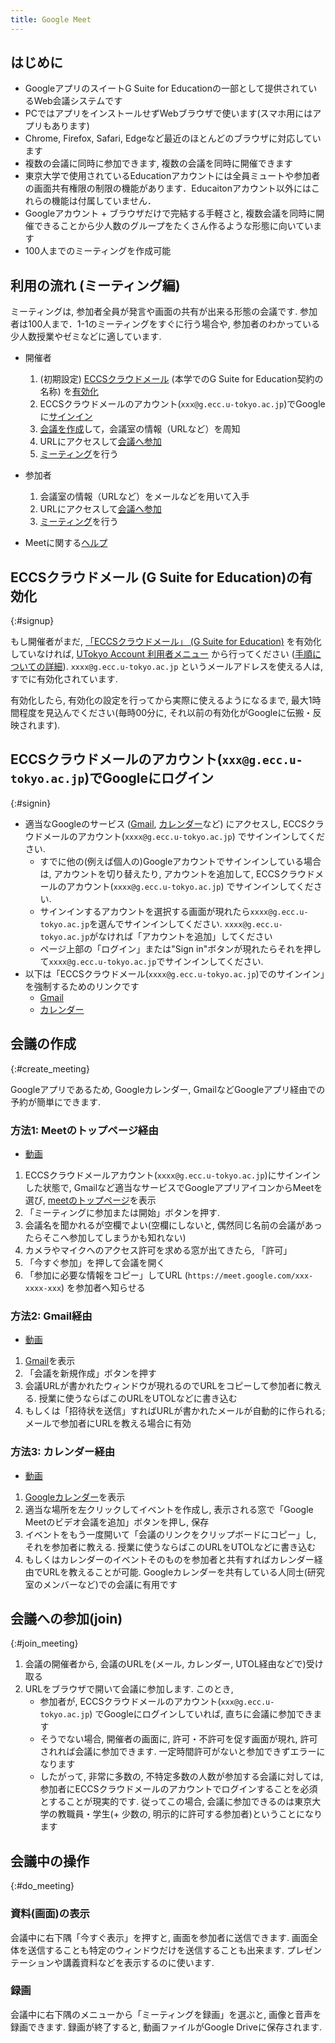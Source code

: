 ```yaml
---
title: Google Meet
---
```

## はじめに

* GoogleアプリのスイートG Suite for Educationの一部として提供されているWeb会議システムです
* PCではアプリをインストールせずWebブラウザで使います(スマホ用にはアプリもあります)
* Chrome, Firefox, Safari, Edgeなど最近のほとんどのブラウザに対応しています
* 複数の会議に同時に参加できます, 複数の会議を同時に開催できます
* 東京大学で使用されているEducationアカウントには全員ミュートや参加者の画面共有権限の制限の機能があります．Educaitonアカウント以外にはこれらの機能は付属していません．
* Googleアカウント + ブラウザだけで完結する手軽さと, 複数会議を同時に開催できることから少人数のグループをたくさん作るような形態に向いています
* 100人までのミーティングを作成可能

## 利用の流れ (ミーティング編)

ミーティングは, 参加者全員が発言や画面の共有が出来る形態の会議です. 参加者は100人まで．1-1のミーティングをすぐに行う場合や, 参加者のわかっている少人数授業やゼミなどに適しています. 

* 開催者
  1. (初期設定) <a href="https://www.ecc.u-tokyo.ac.jp/announcement/2016/02/08_2116.html" target="_blank">ECCSクラウドメール</a> (本学でのG Suite for Education契約の名称) を<a href="#signup">有効化</a>
  1. ECCSクラウドメールのアカウント(`xxx@g.ecc.u-tokyo.ac.jp`)でGoogleに<a href="#signin">サインイン</a>
  1. <a href="#create_meeting">会議を作成</a>して，会議室の情報（URLなど）を周知
  1. URLにアクセスして<a href="#join_meeting">会議へ参加</a>
  1. <a href="#do_meeting">ミーティング</a>を行う
  
* 参加者
  1. 会議室の情報（URLなど）をメールなどを用いて入手
  1. URLにアクセスして<a href="#join_meeting">会議へ参加</a>
  1. <a href="#do_meeting">ミーティング</a>を行う

* Meetに関する[ヘルプ](https://support.google.com/meet/)

## ECCSクラウドメール (G Suite for Education)の有効化
{:#signup}

もし開催者がまだ, <a href="https://www.ecc.u-tokyo.ac.jp/announcement/2016/02/08_2116.html" target="_blank">「ECCSクラウドメール」 (G Suite for Education)</a> を有効化していなければ, <a href="https://utacm.adm.u-tokyo.ac.jp/webmtn/LoginServlet" target="_blank">UTokyo Account 利用者メニュー</a> から行ってください (<a href="https://hwb.ecc.u-tokyo.ac.jp/wp/literacy/email/initialize/" target="_blank">手順についての詳細</a>). `xxxx@g.ecc.u-tokyo.ac.jp` というメールアドレスを使える人は, すでに有効化されています.

有効化したら, 有効化の設定を行ってから実際に使えるようになるまで, 最大1時間程度を見込んでください(毎時00分に, それ以前の有効化がGoogleに伝搬・反映されます).

## ECCSクラウドメールのアカウント(`xxx@g.ecc.u-tokyo.ac.jp`)でGoogleにログイン
{:#signin}

* 適当なGoogleのサービス (<a href="https://mail.google.com/" target="_blank" rel="noopener">Gmail</a>, <a href="https://calendar.google.com/" target="_blank" rel="noopener">カレンダー</a>など) にアクセスし, ECCSクラウドメールのアカウント(`xxxx@g.ecc.u-tokyo.ac.jp`) でサインインしてください.
  * すでに他の(例えば個人の)Googleアカウントでサインインしている場合は, アカウントを切り替えたり, アカウントを追加して, ECCSクラウドメールのアカウント(`xxxx@g.ecc.u-tokyo.ac.jp`) でサインインしてください.
  * サインインするアカウントを選択する画面が現れたら`xxxx@g.ecc.u-tokyo.ac.jp`を選んでサインインしてください. `xxxx@g.ecc.u-tokyo.ac.jp`がなければ「アカウントを追加」してください
  * ページ上部の「ログイン」または"Sign in"ボタンが現れたらそれを押して`xxxx@g.ecc.u-tokyo.ac.jp`でサインインしてください.
* 以下は「ECCSクラウドメール(`xxxx@g.ecc.u-tokyo.ac.jp`)でのサインイン」を強制するためのリンクです
  * <a href="https://mail.google.com/a/g.ecc.u-tokyo.ac.jp" target="_blank" rel="noopener">Gmail</a>
  * <a href="https://calendar.google.com/a/g.ecc.u-tokyo.ac.jp" target="_blank" rel="noopener">カレンダー</a>

## 会議の作成
{:#create_meeting}

Googleアプリであるため, Googleカレンダー, GmailなどGoogleアプリ経由での予約が簡単にできます. 

### 方法1: Meetのトップページ経由

* <a href="https://youtu.be/rysK8GiH3KM" target="_blank" rel="noopener">動画</a>

1. ECCSクラウドメールアカウント(`xxxx@g.ecc.u-tokyo.ac.jp`)にサインインした状態で, Gmailなど適当なサービスでGoogleアプリアイコンからMeetを選び, <a href="https://meet.google.com/" target="_blank">meetのトップページ</a>を表示
1. 「ミーティングに参加または開始」ボタンを押す.
1. 会議名を聞かれるが空欄でよい(空欄にしないと, 偶然同じ名前の会議があったらそこへ参加してしまうかも知れない)
1. カメラやマイクへのアクセス許可を求める窓が出てきたら, 「許可」
1. 「今すぐ参加」を押して会議を開く
1. 「参加に必要な情報をコピー」してURL (`https://meet.google.com/xxx-xxxx-xxx`) を参加者へ知らせる

### 方法2: Gmail経由

* <a href="https://youtu.be/3xfHobXsj2Q" target="_blank" rel="noopener">動画</a>

1. <a href="https://mail.google.com/a/g.ecc.u-tokyo.ac.jp" target="_blank" rel="noopener">Gmail</a>を表示
1. 「会議を新規作成」ボタンを押す
1. 会議URLが書かれたウィンドウが現れるのでURLをコピーして参加者に教える. 授業に使うならばこのURLをUTOLなどに書き込む
1. もしくは「招待状を送信」すればURLが書かれたメールが自動的に作られる; メールで参加者にURLを教える場合に有効

### 方法3: カレンダー経由

* <a href="https://youtu.be/VQs4Ps6Zsz0" target="_blank" rel="noopener">動画</a>

1. <a href="https://calendar.google.com/a/g.ecc.u-tokyo.ac.jp" target="_blank" rel="noopener">Googleカレンダー</a>を表示
1. 適当な場所を左クリックしてイベントを作成し, 表示される窓で「Google Meetのビデオ会議を追加」ボタンを押し, 保存
1. イベントをもう一度開いて「会議のリンクをクリップボードにコピー」し, それを参加者に教える. 授業に使うならばこのURLをUTOLなどに書き込む
1. もしくはカレンダーのイベントそのものを参加者と共有すればカレンダー経由でURLを教えることが可能. Googleカレンダーを共有している人同士(研究室のメンバーなど)での会議に有用です

## 会議への参加(join)
{:#join_meeting}

1. 会議の開催者から, 会議のURLを(メール, カレンダー, UTOL経由などで)受け取る
1. URLをブラウザで開いて会議に参加します. このとき,
    * 参加者が, ECCSクラウドメールのアカウント(`xxx@g.ecc.u-tokyo.ac.jp`) でGoogleにログインしていれば, 直ちに会議に参加できます
    * そうでない場合, 開催者の画面に, 許可・不許可を促す画面が現れ, 許可されれば会議に参加できます. 一定時間許可がないと参加できずエラーになります
    * したがって, 非常に多数の, 不特定多数の人数が参加する会議に対しては, 参加者にECCSクラウドメールのアカウントでログインすることを必須とすることが現実的です. 従ってこの場合, 会議に参加できるのは東京大学の教職員・学生(+ 少数の, 明示的に許可する参加者)ということになります

## 会議中の操作
{:#do_meeting}

### 資料(画面)の表示

会議中に右下隅「今すぐ表示」を押すと, 画面を参加者に送信できます. 画面全体を送信することも特定のウィンドウだけを送信することも出来ます. プレゼンテーションや講義資料などを表示するのに使います.

### 録画

会議中に右下隅のメニューから「ミーティングを録画」を選ぶと, 画像と音声を録画できます. 録画が終了すると, 動画ファイルがGoogle Driveに保存されます.
